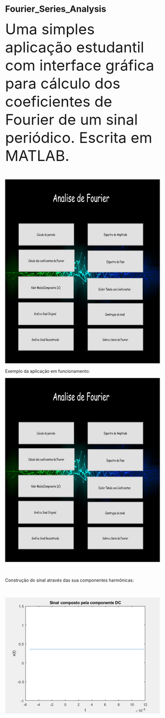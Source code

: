 # Fourier_Series_Analysis

<font size="115">Uma simples aplicação estudantil com interface gráfica para cálculo dos coeficientes de Fourier de um sinal periódico.
Escrita em MATLAB.</font>
<br />
<br />
<br />

<p align="center"> <img src="https://github.com/CAMonteiroFH/fourier_series_analysis/blob/main/images/ui.png" width="800" height="600" class="center"/></p>
  
Exemplo da aplicação em funcionamento:
  
<p align="center"> <img src="https://github.com/CAMonteiroFH/fourier_series_analysis/blob/main/images/ui.png" width="800" height="600" class="center"/></p>

<br />
<br />
Construção do sinal através das sua componentes harmônicas:

<br />
<br />
<br />
<p align="center"> <img src="https://github.com/CAMonteiroFH/fourier_series_analysis/blob/main/images/example.gif"/></p>





